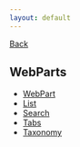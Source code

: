 ```yaml
---
layout: default
---
```

<div class="page-info" markdown="1">

[Back](/)
## WebParts

</div>

- [WebPart](webparts/webpart)
- [List](webparts/list)
- [Search](webparts/search)
- [Tabs](webparts/tabs)
- [Taxonomy](webparts/taxonomy)